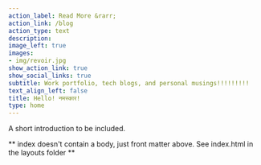 ```yaml
---
action_label: Read More &rarr;
action_link: /blog
action_type: text
description: 
image_left: true
images:
- img/revoir.jpg
show_action_link: true
show_social_links: true
subtitle: Work portfolio, tech blogs, and personal musings!!!!!!!!!
text_align_left: false
title: Hello! नमस्कार!
type: home
---
```


A short introduction to be included.

** index doesn't contain a body, just front matter above.
See index.html in the layouts folder **
